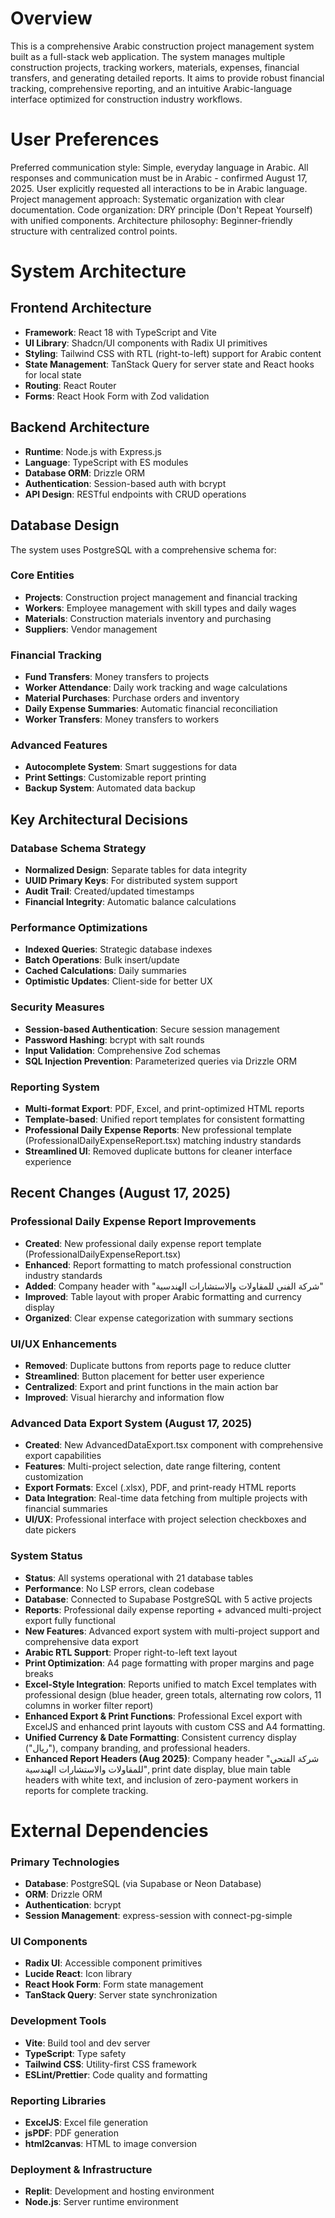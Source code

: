 # Overview

This is a comprehensive Arabic construction project management system built as a full-stack web application. The system manages multiple construction projects, tracking workers, materials, expenses, financial transfers, and generating detailed reports. It aims to provide robust financial tracking, comprehensive reporting, and an intuitive Arabic-language interface optimized for construction industry workflows.

# User Preferences

Preferred communication style: Simple, everyday language in Arabic. All responses and communication must be in Arabic - confirmed August 17, 2025. User explicitly requested all interactions to be in Arabic language.
Project management approach: Systematic organization with clear documentation.
Code organization: DRY principle (Don't Repeat Yourself) with unified components.
Architecture philosophy: Beginner-friendly structure with centralized control points.

# System Architecture

## Frontend Architecture

- **Framework**: React 18 with TypeScript and Vite
- **UI Library**: Shadcn/UI components with Radix UI primitives
- **Styling**: Tailwind CSS with RTL (right-to-left) support for Arabic content
- **State Management**: TanStack Query for server state and React hooks for local state
- **Routing**: React Router
- **Forms**: React Hook Form with Zod validation

## Backend Architecture

- **Runtime**: Node.js with Express.js
- **Language**: TypeScript with ES modules
- **Database ORM**: Drizzle ORM
- **Authentication**: Session-based auth with bcrypt
- **API Design**: RESTful endpoints with CRUD operations

## Database Design

The system uses PostgreSQL with a comprehensive schema for:

### Core Entities
- **Projects**: Construction project management and financial tracking
- **Workers**: Employee management with skill types and daily wages
- **Materials**: Construction materials inventory and purchasing
- **Suppliers**: Vendor management

### Financial Tracking
- **Fund Transfers**: Money transfers to projects
- **Worker Attendance**: Daily work tracking and wage calculations
- **Material Purchases**: Purchase orders and inventory
- **Daily Expense Summaries**: Automatic financial reconciliation
- **Worker Transfers**: Money transfers to workers

### Advanced Features
- **Autocomplete System**: Smart suggestions for data
- **Print Settings**: Customizable report printing
- **Backup System**: Automated data backup

## Key Architectural Decisions

### Database Schema Strategy
- **Normalized Design**: Separate tables for data integrity
- **UUID Primary Keys**: For distributed system support
- **Audit Trail**: Created/updated timestamps
- **Financial Integrity**: Automatic balance calculations

### Performance Optimizations
- **Indexed Queries**: Strategic database indexes
- **Batch Operations**: Bulk insert/update
- **Cached Calculations**: Daily summaries
- **Optimistic Updates**: Client-side for better UX

### Security Measures
- **Session-based Authentication**: Secure session management
- **Password Hashing**: bcrypt with salt rounds
- **Input Validation**: Comprehensive Zod schemas
- **SQL Injection Prevention**: Parameterized queries via Drizzle ORM

### Reporting System
- **Multi-format Export**: PDF, Excel, and print-optimized HTML reports
- **Template-based**: Unified report templates for consistent formatting
- **Professional Daily Expense Reports**: New professional template (ProfessionalDailyExpenseReport.tsx) matching industry standards
- **Streamlined UI**: Removed duplicate buttons for cleaner interface experience

## Recent Changes (August 17, 2025)

### Professional Daily Expense Report Improvements
- **Created**: New professional daily expense report template (ProfessionalDailyExpenseReport.tsx)
- **Enhanced**: Report formatting to match professional construction industry standards
- **Added**: Company header with "شركة الفني للمقاولات والاستشارات الهندسية"
- **Improved**: Table layout with proper Arabic formatting and currency display
- **Organized**: Clear expense categorization with summary sections

### UI/UX Enhancements
- **Removed**: Duplicate buttons from reports page to reduce clutter
- **Streamlined**: Button placement for better user experience
- **Centralized**: Export and print functions in the main action bar
- **Improved**: Visual hierarchy and information flow

### Advanced Data Export System (August 17, 2025)
- **Created**: New AdvancedDataExport.tsx component with comprehensive export capabilities
- **Features**: Multi-project selection, date range filtering, content customization
- **Export Formats**: Excel (.xlsx), PDF, and print-ready HTML reports
- **Data Integration**: Real-time data fetching from multiple projects with financial summaries
- **UI/UX**: Professional interface with project selection checkboxes and date pickers

### System Status
- **Status**: All systems operational with 21 database tables
- **Performance**: No LSP errors, clean codebase
- **Database**: Connected to Supabase PostgreSQL with 5 active projects
- **Reports**: Professional daily expense reporting + advanced multi-project export fully functional
- **New Features**: Advanced export system with multi-project support and comprehensive data export
- **Arabic RTL Support**: Proper right-to-left text layout
- **Print Optimization**: A4 page formatting with proper margins and page breaks
- **Excel-Style Integration**: Reports unified to match Excel templates with professional design (blue header, green totals, alternating row colors, 11 columns in worker filter report)
- **Enhanced Export & Print Functions**: Professional Excel export with ExcelJS and enhanced print layouts with custom CSS and A4 formatting.
- **Unified Currency & Date Formatting**: Consistent currency display ("ريال"), company branding, and professional headers.
- **Enhanced Report Headers (Aug 2025)**: Company header "شركة الفتحي للمقاولات والاستشارات الهندسية", print date display, blue main table headers with white text, and inclusion of zero-payment workers in reports for complete tracking.

# External Dependencies

### Primary Technologies
- **Database**: PostgreSQL (via Supabase or Neon Database)
- **ORM**: Drizzle ORM
- **Authentication**: bcrypt
- **Session Management**: express-session with connect-pg-simple

### UI Components
- **Radix UI**: Accessible component primitives
- **Lucide React**: Icon library
- **React Hook Form**: Form state management
- **TanStack Query**: Server state synchronization

### Development Tools
- **Vite**: Build tool and dev server
- **TypeScript**: Type safety
- **Tailwind CSS**: Utility-first CSS framework
- **ESLint/Prettier**: Code quality and formatting

### Reporting Libraries
- **ExcelJS**: Excel file generation
- **jsPDF**: PDF generation
- **html2canvas**: HTML to image conversion

### Deployment & Infrastructure
- **Replit**: Development and hosting environment
- **Node.js**: Server runtime environment